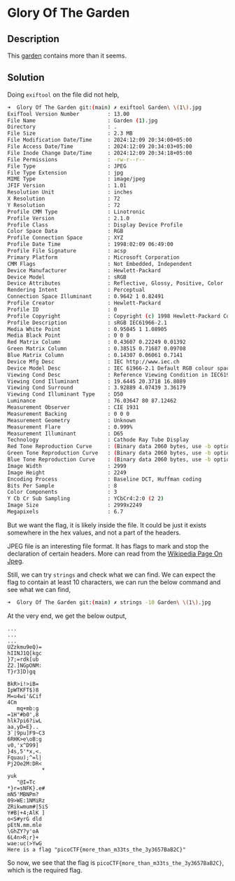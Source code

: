 # Glory Of The Garden

## Description

This [garden](https://jupiter.challenges.picoctf.org/static/43c4743b3946f427e883f6b286f47467/garden.jpg) contains more than it seems.

## Solution

Doing `exiftool` on the file did not help,

```sh
➜  Glory Of The Garden git:(main) ✗ exiftool Garden\ \(1\).jpg 
ExifTool Version Number         : 13.00
File Name                       : Garden (1).jpg
Directory                       : .
File Size                       : 2.3 MB
File Modification Date/Time     : 2024:12:09 20:34:00+05:00
File Access Date/Time           : 2024:12:09 20:34:03+05:00
File Inode Change Date/Time     : 2024:12:09 20:34:18+05:00
File Permissions                : -rw-r--r--
File Type                       : JPEG
File Type Extension             : jpg
MIME Type                       : image/jpeg
JFIF Version                    : 1.01
Resolution Unit                 : inches
X Resolution                    : 72
Y Resolution                    : 72
Profile CMM Type                : Linotronic
Profile Version                 : 2.1.0
Profile Class                   : Display Device Profile
Color Space Data                : RGB
Profile Connection Space        : XYZ
Profile Date Time               : 1998:02:09 06:49:00
Profile File Signature          : acsp
Primary Platform                : Microsoft Corporation
CMM Flags                       : Not Embedded, Independent
Device Manufacturer             : Hewlett-Packard
Device Model                    : sRGB
Device Attributes               : Reflective, Glossy, Positive, Color
Rendering Intent                : Perceptual
Connection Space Illuminant     : 0.9642 1 0.82491
Profile Creator                 : Hewlett-Packard
Profile ID                      : 0
Profile Copyright               : Copyright (c) 1998 Hewlett-Packard Company
Profile Description             : sRGB IEC61966-2.1
Media White Point               : 0.95045 1 1.08905
Media Black Point               : 0 0 0
Red Matrix Column               : 0.43607 0.22249 0.01392
Green Matrix Column             : 0.38515 0.71687 0.09708
Blue Matrix Column              : 0.14307 0.06061 0.7141
Device Mfg Desc                 : IEC http://www.iec.ch
Device Model Desc               : IEC 61966-2.1 Default RGB colour space - sRGB
Viewing Cond Desc               : Reference Viewing Condition in IEC61966-2.1
Viewing Cond Illuminant         : 19.6445 20.3718 16.8089
Viewing Cond Surround           : 3.92889 4.07439 3.36179
Viewing Cond Illuminant Type    : D50
Luminance                       : 76.03647 80 87.12462
Measurement Observer            : CIE 1931
Measurement Backing             : 0 0 0
Measurement Geometry            : Unknown
Measurement Flare               : 0.999%
Measurement Illuminant          : D65
Technology                      : Cathode Ray Tube Display
Red Tone Reproduction Curve     : (Binary data 2060 bytes, use -b option to extract)
Green Tone Reproduction Curve   : (Binary data 2060 bytes, use -b option to extract)
Blue Tone Reproduction Curve    : (Binary data 2060 bytes, use -b option to extract)
Image Width                     : 2999
Image Height                    : 2249
Encoding Process                : Baseline DCT, Huffman coding
Bits Per Sample                 : 8
Color Components                : 3
Y Cb Cr Sub Sampling            : YCbCr4:2:0 (2 2)
Image Size                      : 2999x2249
Megapixels                      : 6.7
```

But we want the flag, it is likely inside the file. It could be just it exists somewhere in the hex values, and not a part of the headers.

JPEG file is an interesting file format. It has flags to mark and stop the declaration of certain headers. More can read from the [Wikipedia Page On Jpeg](https://en.wikipedia.org/wiki/JPEG).

Still, we can try `strings` and check what we can find. We can expect the flag to contain at least 10 characters, we can run the below command and see what we can find,

```sh
➜  Glory Of The Garden git:(main) ✗ strings -10 Garden\ \(1\).jpg 
```

At the very end, we get the below output,

```text
...
...
...
UZzkmu9eQ)=
hIINJ1Q[kgc
}7;=rdk[ub
Z2.]NGpONM:
T}r3]D)gq

BkR>i!>iB=
IpWTKFT$)8
M=u4wi'&Cif
4Cm
   mq+mb:g
=1H"#b0',8
hlk7pi6?iwL
aa,yD=E}..
3`|9pu]F9~C3
6RHK>e\oB:g
v0,'x^D99]
}4s,5'*x,<.
Fquau);^=l|
Pj2Oe2M:DR<
           *
yuk
   "@I=Tc
*}r=sNFK}.e#
mN5'MBNPm?
09>WE:1NMiRz
ZRikwmum#|5iS
Y#B|+4;AlK ]
o<S#yrG dld
pEtN.mm.mle
\GhZY?y'oA
6L4n>R;r}+
wae:uc(>YwG
Here is a flag "picoCTF{more_than_m33ts_the_3y3657BaB2C}"
```

So now, we see that the flag is `picoCTF{more_than_m33ts_the_3y3657BaB2C}`, which is the required flag.
